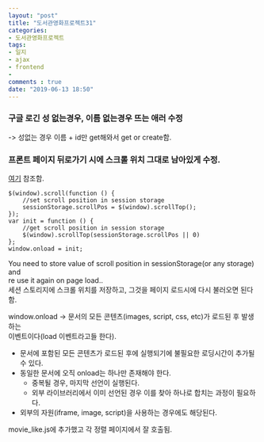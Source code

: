 ```yaml
---
layout: "post"
title: "도서관영화프로젝트31"
categories:
- 도서관영화프로젝트
tags:
- 일지
- ajax
- frontend
- 
comments : true
date: "2019-06-13 18:50"
---    
```


### 구글 로긴 성 없는경우, 이름 없는경우 뜨는 애러 수정   
-> 성없는 경우 이름 + id만 get해와서 get or create함. 


### 프론트 페이지 뒤로가기 시에 스크롤 위치 그대로 남아있게 수정. 
[여기](https://stackoverflow.com/questions/32573532/jquery-how-to-return-to-the-exact-same-scroll-position-when-going-back-to-previ) 참조함. 


```
$(window).scroll(function () {
    //set scroll position in session storage
    sessionStorage.scrollPos = $(window).scrollTop();
});
var init = function () {
    //get scroll position in session storage
    $(window).scrollTop(sessionStorage.scrollPos || 0)
};
window.onload = init;  
```

You need to store value of scroll position in sessionStorage(or any storage) and   
re use it again on page load..  
세션 스토리지에 스크롤 위치를 저장하고, 그것을 페이지 로드시에 다시 불러오면 된다함.  

window.onload -> 문서의 모든 콘텐츠(images, script, css, etc)가 로드된 후 발생하는  
이벤트이다(load 이벤트라고들 한다).
- 문서에 포함된 모든 콘텐츠가 로드된 후에 실행되기에 불필요한 로딩시간이 추가될 수 있다.  
- 동일한 문서에 오직 onload는 하나만 존재해야 한다.  
    - 중복될 경우, 마지막 선언이 실행된다.  
    - 외부 라이브러리에서 이미 선언된 경우 이를 찾아 하나로 합치는 과정이 필요하다.
- 외부의 자원(iframe, image, script)을 사용하는 경우에도 해당된다.



movie_like.js에 추가했고 각 정렬 페이지에서 잘 호출됨. 

